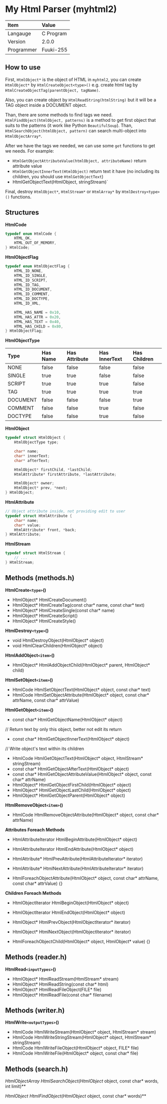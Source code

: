 # My Html Parser (myhtml2)

| Item       | Value     |
| :--------- | :-------- |
| Langauge   | C Program |
| Version    | 2.0.0     |
| Programmer | Fuuki-255 |


## How to use

First, `HtmlObject*` is the object of HTML in `myhtml2`, you can create `HtmlObject*` by `HtmlCreateObject<type>()` e.g. create html tag by `HtmlCreateObjectTag(parentObject, tagName)`.

Also, you can create object by `HtmlReadString(htmlString)` but it will be a TAG object inside a DOCUMENT object.

Than, there are some methods to find tags we need. `HtmlFindObject(htmlObject, patterns)` is a method to get first object that suits to the patterns (it work like Python `BeautifulSoup`). Than, `HtmlSearchObject(htmlObject, pattern)` can search multi-object into `HtmlObjectArray*`.

After we have the tags we needed, we can use some `get` functions to get we needs. For example:

- `HtmlGetObjectAttributeValue(htmlObject, attributeName)` return attribute value
- `HtmlGetObjectInnerText(HtmlObject)` return text it have (no including its children, you should use `HtmlGetObjectText`)
- HtmlGetObjectText(HtmlObject, stringStream)`

Final, destroy `HtmlObject*`, `HtmlStream*` or `HtmlArray*` by `HtmlDestroy<type>()` functions.



## Structures

**HtmlCode**

```c
typedef enum HtmlCode {
    HTML_OK,
    HTML_OUT_OF_MEMORY,
} HtmlCode;
```

**HtmlObjectFlag**

```c
typedef enum HtmlObjectFlag {
	HTML_ID_NONE,
	HTML_ID_SINGLE,
	HTML_ID_SCRIPT,
	HTML_ID_TAG,
	HTML_ID_DOCUMENT,
	HTML_ID_COMMENT,
	HTML_ID_DOCTYPE,
	HTML_ID_XML,

	HTML_HAS_NAME = 0x10,
	HTML_HAS_ATTR = 0x20,
	HTML_HAS_TEXT = 0x40,
	HTML_HAS_CHILD = 0x80,
} HtmlObjectFlag;
```

**HtmlObjectType**

| Type | Has Name | Has Attribute | Has InnerText | Has Children |
|:---|:---|:---|:---|:---|
| NONE | false | false | false | false |
| SINGLE | true | true | false | false |
| SCRIPT | true | true | true | false |
| TAG | true | true | true | true |
| DOCUMENT | false | false | false | true |
| COMMENT | false | false | true | false |
| DOCTYPE | false | false | true | false |


**HtmlObject**

```c
typedef struct HtmlObject {
    HtmlObjectType type;

    char* name;
    char* innerText;
    char* afterText;

    HtmlObject* firstChild, *lastChild;
    HtmlAttribute* firstAttribute, *lastAttribute;

    HtmlObject* owner;
    HtmlObject* prev, *next;
} HtmlObject;
```

**HtmlAttribute**

```c
// Object attribute inside, not providing edit to user
typedef struct HtmlAttribute {
    char* name;
    char* value;
    HtmlAttribute* front, *back;
} HtmlAttribute;
```

**HtmlStream**

```c
typedef struct HtmlStream {
    // ...
} HtmlStream;
```

## Methods (methods.h)

**HtmlCreate`<type>`()**

- HtmlObject* HtmlCreateDocument()
- HtmlObject* HtmlCreateTag(const char* name, const char* text)
- HtmlObject* HtmlCreateSingle(const char* name)
- HtmlObject* HtmlCreateScript()
- HtmlObject* HtmlCreateStyle()

**HtmlDestroy`<type>`()**

- void HtmlDestroyObject(HtmlObject* object)
- void HtmlClearChildren(HtmlObject* object)

**HtmlAddObject`<item>`()**

- HtmlObject* HtmlAddObjectChild(HtmlObject* parent, HtmlObject* child)

**HtmlSetObject`<item>`()**

- HtmlCode HtmlSetObjectText(HtmlObject* object, const char* text)
- HtmlCode HtmlSetObjectAttribute(HtmlObject* object, const char* attrName, const char* attrValue)

**HtmlGetObject`<item>`()**

- const char* HtmlGetObjectName(HtmlObject* object)

// Return text by only this object, better not edit its return

- const char* HtmlGetObjectInnerText(HtmlObject* object)

// Write object's text within its children

- HtmlCode HtmlGetObjectText(HtmlObject* object, HtmlStream* stringStream)
- const char* HtmlGetObjectAfterText(HtmlObject* object)
- const char* HtmlGetObjectAttributeValue(HtmlObject* object, const char* attrName)
- HtmlObject* HtmlGetObjectFirstChild(HtmlObject* object)
- HtmlObject* HtmlGetObjectLastChild(HtmlObject* object)
- HtmlObject* HtmlGetObjectParent(HtmlObject* object)

**HtmlRemoveObject`<item>`()**

- HtmlCode HtmlRemoveObjectAttribute(HtmlObject* object, const char* attrName)


**Attributes Foreach Methods**

- HtmlAttributeIterator HtmlBeginAttribute(HtmlObject* object)
- HtmlAttributeIterator HtmlEndAttribute(HtmlObject* object)

- HtmlAttribute* HtmlPrevAttribute(HtmlAttributeIterator* iterator)
- HtmlAttribute* HtmlNextAttribute(HtmlAttributeIterator* iterator)

- HtmlForeachObjectAttribute(HtmlObject* object, const char* attrName, const char* attrValue) {}


**Children Foreach Methods**

- HtmlObjectIterator HtmlBeginObject(HtmlObject* object)
- HtmlObjectIterator HtmlEndObject(HtmlObject* object)

- HtmlObject* HtmlPrevObject(HtmlObjectIterator* iterator)
- HtmlObject* HtmlNextObject(HtmlObjectIterator* iterator)

- HtmlForeachObjectChild(HtmlObject* object, HtmlObject* value) {}

## Methods (reader.h)

**HtmlRead`<inputTypes>`()**

- HtmlObject* HtmlReadStream(HtmlStream* stream)
- HtmlObject* HtmlReadString(const char* html)
- HtmlObject* HtmlReadFileObject(FILE* file)
- HtmlObject* HtmlReadFile(const char* filename)

## Methods (writer.h)

**HtmlWrite`<outputTypes>`()**

- HtmlCode HtmlWriteStream(HtmlObject* object, HtmlStream* stream)
- HtmlCode HtmlWriteStringStream(HtmlObject* object, HtmlStream* stringStream)
- HtmlCode HtmlWriteFileObject(HtmlObject* object, FILE* file)
- HtmlCode HtmlWriteFile(HtmlObject* object, const char* file)

## Methods (search.h)

**HtmlObjectArray* HtmlSearchObject(HtmlObject* object, const char* words, int limit)**

**HtmlObject* HtmlFindObject(HtmlObject* object, const char* words)**



